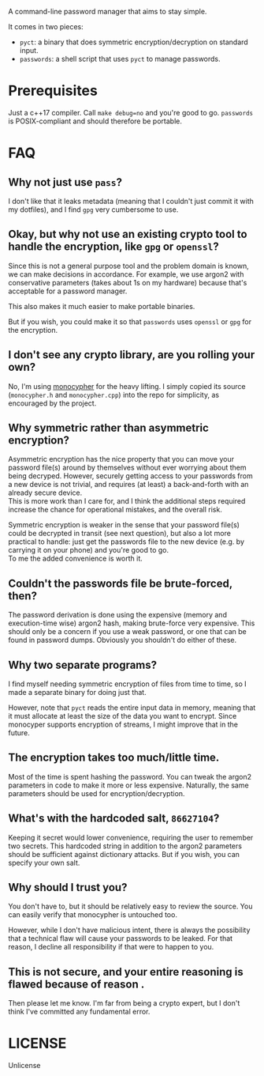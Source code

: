 A command-line password manager that aims to stay simple.

It comes in two pieces:
* `pyct`: a binary that does symmetric encryption/decryption on standard input.
* `passwords`: a shell script that uses `pyct` to manage passwords.

# Prerequisites

Just a c++17 compiler. Call `make debug=no` and you're good to go. `passwords` is POSIX-compliant and should therefore be portable.

# FAQ

## Why not just use `pass`?

I don't like that it leaks metadata (meaning that I couldn't just commit it with my dotfiles), and I find `gpg` very cumbersome to use.

## Okay, but why not use an existing crypto tool to handle the encryption, like `gpg` or `openssl`?

Since this is not a general purpose tool and the problem domain is known, we can make decisions in accordance. For example, we use argon2 with conservative parameters (takes about 1s on my hardware) because that's acceptable for a password manager.

This also makes it much easier to make portable binaries.

But if you wish, you could make it so that `passwords` uses `openssl` or `gpg` for the encryption.

## I don't see any crypto library, are you rolling your own?

No, I'm using [monocypher](https://github.com/LoupVaillant/Monocypher) for the heavy lifting. I simply copied its source (`monocypher.h` and `monocypher.cpp`) into the repo for simplicity, as encouraged by the project.

## Why symmetric rather than asymmetric encryption?

Asymmetric encryption has the nice property that you can move your password file(s) around by themselves without ever worrying about them being decryped. However, securely getting access to your passwords from a new device is not trivial, and requires (at least) a back-and-forth with an already secure device.  
This is more work than I care for, and I think the additional steps required increase the chance for operational mistakes, and the overall risk.

Symmetric encryption is weaker in the sense that your password file(s) could be decrypted in transit (see next question), but also a lot more practical to handle: just get the passwords file to the new device (e.g. by carrying it on your phone) and you're good to go.  
To me the added convenience is worth it.

## Couldn't the passwords file be brute-forced, then?

The password derivation is done using the expensive (memory and execution-time wise) argon2 hash, making brute-force very expensive. This should only be a concern if you use a weak password, or one that can be found in password dumps. Obviously you shouldn't do either of these.

## Why two separate programs?

I find myself needing symmetric encryption of files from time to time, so I made a separate binary for doing just that.

However, note that `pyct` reads the entire input data in memory, meaning that it must allocate at least the size of the data you want to encrypt. Since monocyper supports encryption of streams, I might improve that in the future.

## The encryption takes too much/little time.

Most of the time is spent hashing the password. You can tweak the argon2 parameters in code to make it more or less expensive. Naturally, the same parameters should be used for encryption/decryption. 

## What's with the hardcoded salt, `86627104`?

Keeping it secret would lower convenience, requiring the user to remember two secrets. This hardcoded string in addition to the argon2 parameters should be sufficient against dictionary attacks. But if you wish, you can specify your own salt.

## Why should I trust you?

You don't have to, but it should be relatively easy to review the source. You can easily verify that monocypher is untouched too.

However, while I don't have malicious intent, there is always the possibility that a technical flaw will cause your passwords to be leaked. For that reason, I decline all responsibility if that were to happen to you.

## This is not secure, and your entire reasoning is flawed because of reason <x>.

Then please let me know. I'm far from being a crypto expert, but I don't think I've committed any fundamental error.

# LICENSE

Unlicense
